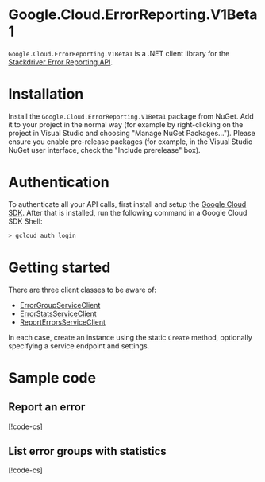 # Google.Cloud.ErrorReporting.V1Beta1

`Google.Cloud.ErrorReporting.V1Beta1` is a .NET client
library for the [Stackdriver Error Reporting
API](https://cloud.google.com/error-reporting/).

# Installation

Install the `Google.Cloud.ErrorReporting.V1Beta1` package from NuGet. Add it to
your project in the normal way (for example by right-clicking on the
project in Visual Studio and choosing "Manage NuGet Packages...").
Please ensure you enable pre-release packages (for example, in the
Visual Studio NuGet user interface, check the "Include prerelease"
box).

# Authentication

To authenticate all your API calls, first install and setup the
[Google Cloud SDK](https://cloud.google.com/sdk/). After that is
installed, run the following command in a Google Cloud SDK Shell:

```sh
> gcloud auth login
```

# Getting started

There are three client classes to be aware of:

- [ErrorGroupServiceClient](obj/api/Google.Cloud.ErrorReporting.V1Beta1.ErrorGroupServiceClient.yml)
- [ErrorStatsServiceClient](obj/api/Google.Cloud.ErrorReporting.V1Beta1.ErrorStatsServiceClient.yml)
- [ReportErrorsServiceClient](obj/api/Google.Cloud.ErrorReporting.V1Beta1.ReportErrorsServiceClient.yml)

In each case, create an instance using the static `Create` method,
optionally specifying a service endpoint and settings.

# Sample code

## Report an error

[!code-cs[](obj/snippets/Google.Cloud.ErrorReporting.V1Beta1.ReportErrorsServiceClient.txt#ReportErrorEvent)]

## List error groups with statistics

[!code-cs[](obj/snippets/Google.Cloud.ErrorReporting.V1Beta1.ErrorStatsServiceClient.txt#ListGroupStats)]
